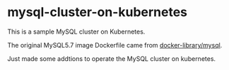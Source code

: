 # mysql-cluster-on-kubernetes
This is a sample MySQL cluster on Kubernetes.

The original MySQL5.7 image Dockerfile came from [docker-library/mysql](https://github.com/huanwei/mysql/tree/master/5.7).

Just made some addtions to operate the MySQL cluster on kubernetes.
